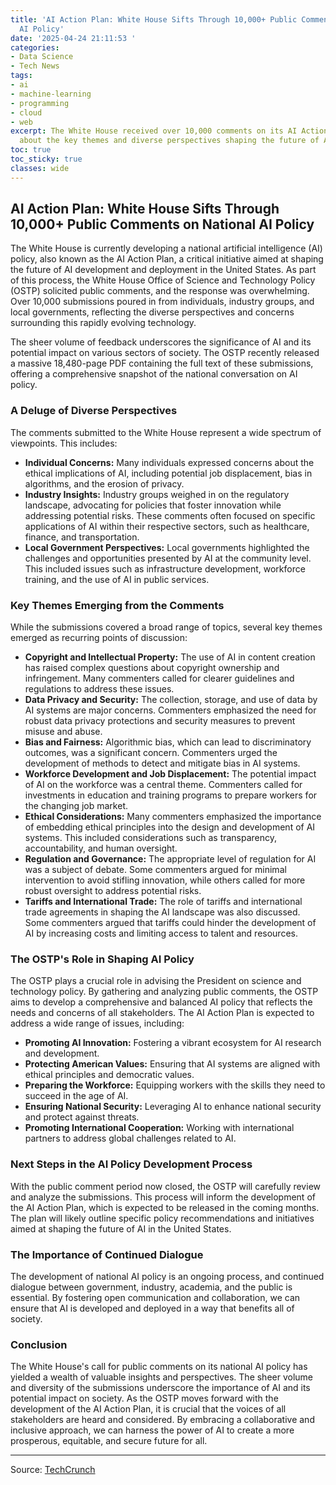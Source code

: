 ```yaml
---
title: 'AI Action Plan: White House Sifts Through 10,000+ Public Comments on National
  AI Policy'
date: '2025-04-24 21:11:53 '
categories:
- Data Science
- Tech News
tags:
- ai
- machine-learning
- programming
- cloud
- web
excerpt: The White House received over 10,000 comments on its AI Action Plan. Learn
  about the key themes and diverse perspectives shaping the future of AI policy.
toc: true
toc_sticky: true
classes: wide
---
```


## AI Action Plan: White House Sifts Through 10,000+ Public Comments on National AI Policy

The White House is currently developing a national artificial intelligence (AI) policy, also known as the AI Action Plan, a critical initiative aimed at shaping the future of AI development and deployment in the United States. As part of this process, the White House Office of Science and Technology Policy (OSTP) solicited public comments, and the response was overwhelming. Over 10,000 submissions poured in from individuals, industry groups, and local governments, reflecting the diverse perspectives and concerns surrounding this rapidly evolving technology.

The sheer volume of feedback underscores the significance of AI and its potential impact on various sectors of society. The OSTP recently released a massive 18,480-page PDF containing the full text of these submissions, offering a comprehensive snapshot of the national conversation on AI policy.

### A Deluge of Diverse Perspectives

The comments submitted to the White House represent a wide spectrum of viewpoints. This includes:

*   **Individual Concerns:** Many individuals expressed concerns about the ethical implications of AI, including potential job displacement, bias in algorithms, and the erosion of privacy.
*   **Industry Insights:** Industry groups weighed in on the regulatory landscape, advocating for policies that foster innovation while addressing potential risks. These comments often focused on specific applications of AI within their respective sectors, such as healthcare, finance, and transportation.
*   **Local Government Perspectives:** Local governments highlighted the challenges and opportunities presented by AI at the community level. This included issues such as infrastructure development, workforce training, and the use of AI in public services.

### Key Themes Emerging from the Comments

While the submissions covered a broad range of topics, several key themes emerged as recurring points of discussion:

*   **Copyright and Intellectual Property:** The use of AI in content creation has raised complex questions about copyright ownership and infringement. Many commenters called for clearer guidelines and regulations to address these issues.
*   **Data Privacy and Security:** The collection, storage, and use of data by AI systems are major concerns. Commenters emphasized the need for robust data privacy protections and security measures to prevent misuse and abuse.
*   **Bias and Fairness:** Algorithmic bias, which can lead to discriminatory outcomes, was a significant concern. Commenters urged the development of methods to detect and mitigate bias in AI systems.
*   **Workforce Development and Job Displacement:** The potential impact of AI on the workforce was a central theme. Commenters called for investments in education and training programs to prepare workers for the changing job market.
*   **Ethical Considerations:** Many commenters emphasized the importance of embedding ethical principles into the design and development of AI systems. This included considerations such as transparency, accountability, and human oversight.
*   **Regulation and Governance:** The appropriate level of regulation for AI was a subject of debate. Some commenters argued for minimal intervention to avoid stifling innovation, while others called for more robust oversight to address potential risks.
*   **Tariffs and International Trade:** The role of tariffs and international trade agreements in shaping the AI landscape was also discussed. Some commenters argued that tariffs could hinder the development of AI by increasing costs and limiting access to talent and resources.

### The OSTP's Role in Shaping AI Policy

The OSTP plays a crucial role in advising the President on science and technology policy. By gathering and analyzing public comments, the OSTP aims to develop a comprehensive and balanced AI policy that reflects the needs and concerns of all stakeholders. The AI Action Plan is expected to address a wide range of issues, including:

*   **Promoting AI Innovation:** Fostering a vibrant ecosystem for AI research and development.
*   **Protecting American Values:** Ensuring that AI systems are aligned with ethical principles and democratic values.
*   **Preparing the Workforce:** Equipping workers with the skills they need to succeed in the age of AI.
*   **Ensuring National Security:** Leveraging AI to enhance national security and protect against threats.
*   **Promoting International Cooperation:** Working with international partners to address global challenges related to AI.

### Next Steps in the AI Policy Development Process

With the public comment period now closed, the OSTP will carefully review and analyze the submissions. This process will inform the development of the AI Action Plan, which is expected to be released in the coming months. The plan will likely outline specific policy recommendations and initiatives aimed at shaping the future of AI in the United States.

### The Importance of Continued Dialogue

The development of national AI policy is an ongoing process, and continued dialogue between government, industry, academia, and the public is essential. By fostering open communication and collaboration, we can ensure that AI is developed and deployed in a way that benefits all of society.

### Conclusion

The White House's call for public comments on its national AI policy has yielded a wealth of valuable insights and perspectives. The sheer volume and diversity of the submissions underscore the importance of AI and its potential impact on society. As the OSTP moves forward with the development of the AI Action Plan, it is crucial that the voices of all stakeholders are heard and considered. By embracing a collaborative and inclusive approach, we can harness the power of AI to create a more prosperous, equitable, and secure future for all.


---

Source: [TechCrunch](https://techcrunch.com/2025/04/24/public-comments-to-white-house-on-ai-policy-touch-on-copyright-tariffs/)
